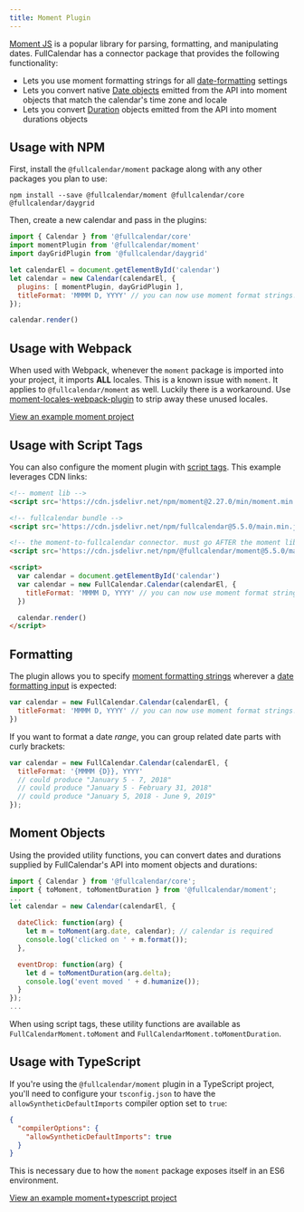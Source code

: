 ```yaml
---
title: Moment Plugin
---
```


[Moment JS](https://momentjs.com/) is a popular library for parsing, formatting, and manipulating dates. FullCalendar has a connector package that provides the following functionality:

- Lets you use moment formatting strings for all [date-formatting](date-formatting) settings
- Lets you convert native [Date objects](date-object) emitted from the API into moment objects that match the calendar's time zone and locale
- Lets you convert [Duration](duration-object) objects emitted from the API into moment durations objects


## Usage with NPM

First, install the `@fullcalendar/moment` package along with any other packages you plan to use:

```
npm install --save @fullcalendar/moment @fullcalendar/core @fullcalendar/daygrid
```

Then, create a new calendar and pass in the plugins:

```js
import { Calendar } from '@fullcalendar/core'
import momentPlugin from '@fullcalendar/moment'
import dayGridPlugin from '@fullcalendar/daygrid'

let calendarEl = document.getElementById('calendar')
let calendar = new Calendar(calendarEl, {
  plugins: [ momentPlugin, dayGridPlugin ],
  titleFormat: 'MMMM D, YYYY' // you can now use moment format strings!
});

calendar.render()
```


## Usage with Webpack

When used with Webpack, whenever the `moment` package is imported into your project, it imports **ALL** locales. This is a known issue with `moment`. It applies to `@fullcalendar/moment` as well. Luckily there is a workaround. Use [moment-locales-webpack-plugin](https://www.npmjs.com/package/moment-locales-webpack-plugin) to strip away these unused locales.

<a href='https://github.com/fullcalendar/fullcalendar-example-projects/tree/master/moment' class='more-link'>View an example moment project</a>


## Usage with Script Tags

You can also configure the moment plugin with [script tags](initialize-globals). This example leverages CDN links:

```html
<!-- moment lib -->
<script src='https://cdn.jsdelivr.net/npm/moment@2.27.0/min/moment.min.js'></script>

<!-- fullcalendar bundle -->
<script src='https://cdn.jsdelivr.net/npm/fullcalendar@5.5.0/main.min.js'></script>

<!-- the moment-to-fullcalendar connector. must go AFTER the moment lib -->
<script src='https://cdn.jsdelivr.net/npm/@fullcalendar/moment@5.5.0/main.global.min.js'></script>

<script>
  var calendar = document.getElementById('calendar')
  var calendar = new FullCalendar.Calendar(calendarEl, {
    titleFormat: 'MMMM D, YYYY' // you can now use moment format strings!
  })

  calendar.render()
</script>
```


## Formatting

The plugin allows you to specify [moment formatting strings](https://momentjs.com/docs/#/displaying/format/) wherever a [date formatting input](date-formatting) is expected:

```js
var calendar = new FullCalendar.Calendar(calendarEl, {
  titleFormat: 'MMMM D, YYYY' // you can now use moment format strings!
})
```

If you want to format a date *range*, you can group related date parts with curly brackets:

```js
var calendar = new FullCalendar.Calendar(calendarEl, {
  titleFormat: '{MMMM {D}}, YYYY'
  // could produce "January 5 - 7, 2018"
  // could produce "January 5 - February 31, 2018"
  // could produce "January 5, 2018 - June 9, 2019"
});
```


## Moment Objects

Using the provided utility functions, you can convert dates and durations supplied by FullCalendar's API into moment objects and durations:

```js
import { Calendar } from '@fullcalendar/core';
import { toMoment, toMomentDuration } from '@fullcalendar/moment';
...
let calendar = new Calendar(calendarEl, {

  dateClick: function(arg) {
    let m = toMoment(arg.date, calendar); // calendar is required
    console.log('clicked on ' + m.format());
  },

  eventDrop: function(arg) {
    let d = toMomentDuration(arg.delta);
    console.log('event moved ' + d.humanize());
  }
});
...
```

When using script tags, these utility functions are available as `FullCalendarMoment.toMoment` and `FullCalendarMoment.toMomentDuration`.


## Usage with TypeScript

If you're using the `@fullcalendar/moment` plugin in a TypeScript project, you'll need to configure your `tsconfig.json` to have the `allowSyntheticDefaultImports` compiler option set to `true`:

```json
{
  "compilerOptions": {
    "allowSyntheticDefaultImports": true
  }
}
```

This is necessary due to how the `moment` package exposes itself in an ES6 environment.

<a href='https://github.com/fullcalendar/fullcalendar-example-projects/tree/master/moment-typescript' class='more-link'>View an example moment+typescript project</a>

